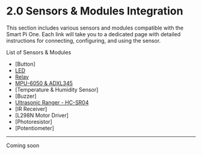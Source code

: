 # 2.0 Sensors & Modules Integration

This section includes various sensors and modules compatible with the Smart Pi One. Each link will take you to a dedicated page with detailed instructions for connecting, configuring, and using the sensor.

List of Sensors & Modules

- [Button] 
- [LED](SmartPi_LED_Control.md)
- [Relay](SmartPi_Relay_Control.md)
- [MPU-6050 & ADXL345](SmartPi_MPU-6050-ADXL345.md)
- [Temperature & Humidity Sensor]  
- [Buzzer] 
- [Ultrasonic Ranger - HC-SR04](SmartPi_HC-SR04_Ultrasonic.md)   
- [IR Receiver] 
- [L298N Motor Driver]  
- [Photoresistor] 
- [Potentiometer]

---

Coming soon



